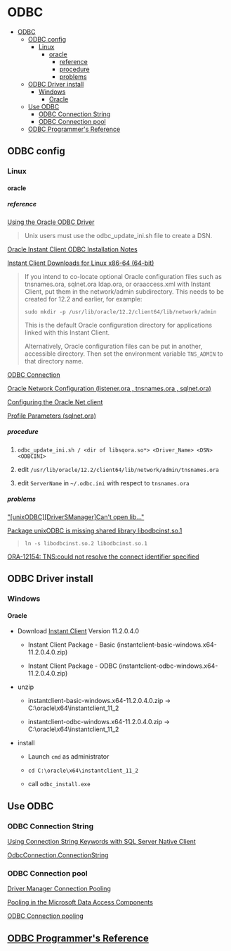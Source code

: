 # ODBC

- [ODBC](#odbc)
  - [ODBC config](#odbc-config)
    - [Linux](#linux)
      - [oracle](#oracle)
        - [reference](#reference)
        - [procedure](#procedure)
        - [problems](#problems)
  - [ODBC Driver install](#odbc-driver-install)
    - [Windows](#windows)
      - [Oracle](#oracle-1)
  - [Use ODBC](#use-odbc)
    - [ODBC Connection String](#odbc-connection-string)
    - [ODBC Connection pool](#odbc-connection-pool)
  - [ODBC Programmer's Reference](#odbc-programmers-reference)

## ODBC config

### Linux

#### oracle

##### reference

[Using the Oracle ODBC Driver](https://docs.oracle.com/en/database/oracle/oracle-database/19/adfns/odbc-driver.html)

> Unix users must use the odbc_update_ini.sh file to create a DSN.

[Oracle Instant Client ODBC Installation Notes](https://www.oracle.com/database/technologies/releasenote-odbc-ic.html)

[Instant Client Downloads for Linux x86-64 (64-bit)](https://www.oracle.com/database/technologies/instant-client/linux-x86-64-downloads.html)

> If you intend to co-locate optional Oracle configuration files such as tnsnames.ora, sqlnet.ora ldap.ora, or oraaccess.xml with Instant Client, put them in the network/admin subdirectory. This needs to be created for 12.2 and earlier, for example:
>
> `sudo mkdir -p /usr/lib/oracle/12.2/client64/lib/network/admin`
>
> This is the default Oracle configuration directory for applications linked with this Instant Client.
>
> Alternatively, Oracle configuration files can be put in another, accessible directory. Then set the environment variable `TNS_ADMIN` to that directory name.

[ODBC Connection](https://docs.genesys.com/Documentation/ES/8.5.1/Depl/ODBC)

[Oracle Network Configuration (listener.ora , tnsnames.ora , sqlnet.ora)](https://oracle-base.com/articles/misc/oracle-network-configuration)

[Configuring the Oracle Net client](https://www.ibm.com/support/knowledgecenter/en/SSBNJ7_1.4.3/oracle/ttnpm_ora_configoraclenetclien.html)

[Profile Parameters (sqlnet.ora)](https://docs.oracle.com/cd/B28359_01/network.111/b28317/sqlnet.htm#NETRF006)

##### procedure

1. `odbc_update_ini.sh / <dir of libsqora.so*> <Driver_Name> <DSN> <ODBCINI>`

2. edit `/usr/lib/oracle/12.2/client64/lib/network/admin/tnsnames.ora`

3. edit `ServerName` in `~/.odbc.ini` with respect to `tnsnames.ora`

##### problems

["\[unixODBC\]\[DriverSManager\]Can't open lib..."](https://stackoverflow.com/questions/22999798/01000unixodbcdriver-managercant-open-lib-usr-local-easysoft-oracle-inst)

[Package unixODBC is missing shared library libodbcinst.so.1](https://bugzilla.redhat.com/show_bug.cgi?id=498311)

> `ln -s libodbcinst.so.2 libodbcinst.so.1`

[ORA-12154: TNS:could not resolve the connect identifier specified](https://docs.oracle.com/cd/B19306_01/server.102/b14219/net12150.htm)

## ODBC Driver install

### Windows

#### Oracle

- Download [Instant Client](https://www.oracle.com/database/technologies/instant-client/winx64-64-downloads.html) Version 11.2.0.4.0

  - Instant Client Package - Basic (instantclient-basic-windows.x64-11.2.0.4.0.zip)

  - Instant Client Package - ODBC (instantclient-odbc-windows.x64-11.2.0.4.0.zip)

- unzip

  - instantclient-basic-windows.x64-11.2.0.4.0.zip -> C:\oracle\x64\instantclient_11_2

  - instantclient-odbc-windows.x64-11.2.0.4.0.zip -> C:\oracle\x64\instantclient_11_2

- install

  - Launch `cmd` as administrator

  - `cd C:\oracle\x64\instantclient_11_2`

  - call `odbc_install.exe`

## Use ODBC

### ODBC Connection String

[Using Connection String Keywords with SQL Server Native Client](https://docs.microsoft.com/en-us/sql/relational-databases/native-client/applications/using-connection-string-keywords-with-sql-server-native-client?view=sql-server-ver15)

[OdbcConnection.ConnectionString](https://docs.microsoft.com/en-us/dotnet/api/system.data.odbc.odbcconnection.connectionstring?view=dotnet-plat-ext-5.0)

### ODBC Connection pool

[Driver Manager Connection Pooling](https://docs.microsoft.com/en-us/sql/odbc/reference/develop-app/driver-manager-connection-pooling?view=sql-server-ver15)

[Pooling in the Microsoft Data Access Components](https://docs.microsoft.com/en-us/previous-versions/ms810829(v=msdn.10))

[ODBC Connection pooling](http://www.unixodbc.org/doc/conn_pool.html)

## [ODBC Programmer's Reference](https://docs.microsoft.com/en-us/sql/odbc/reference/odbc-programmer-s-reference?view=sql-server-ver15)
